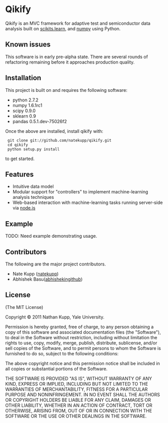 # Qikify
      
  Qikify is an MVC framework for adaptive test and semiconductor data analysis
  built on [scikits.learn](http://scikit-learn.sourceforge.net/), and
  [numpy](http://numpy.scipy.org/) using Python.

## Known issues

  This software is in early pre-alpha state. There are several rounds of refactoring remaining before it approaches production quality.


## Installation

  This project is built on and requires the following software:  
  
  * python 2.7.2
  * numpy 1.6.1rc1
  * scipy 0.9.0
  * sklearn 0.9
  * pandas 0.5.1.dev-75026f2

  Once the above are installed, install qikify with:

     git clone git://github.com/natekupp/qikify.git
	 cd qikify
	 python setup.py install

  to get started.

## Features

  * Intuitive data model
  * Modular support for "controllers" to implement machine-learning analysis techniques
  * Web-based interaction with machine-learning tasks running server-side via [node.js](http://nodejs.org)

## Example
TODO: Need example demonstrating usage.


## Contributors

The following are the major project contributors.

  * Nate Kupp ([natekupp](https://github.com/natekupp))
  * Abhishek Basu([abhishekingithub](https://github.com/abhishekingithub))

## License 

(The MIT License)

Copyright &copy; 2011 Nathan Kupp, Yale University.

Permission is hereby granted, free of charge, to any person obtaining a copy
of this software and associated documentation files (the "Software"), to deal
in the Software without restriction, including without limitation the rights
to use, copy, modify, merge, publish, distribute, sublicense, and/or sell
copies of the Software, and to permit persons to whom the Software is
furnished to do so, subject to the following conditions:

The above copyright notice and this permission notice shall be included in
all copies or substantial portions of the Software.

THE SOFTWARE IS PROVIDED "AS IS", WITHOUT WARRANTY OF ANY KIND, EXPRESS OR
IMPLIED, INCLUDING BUT NOT LIMITED TO THE WARRANTIES OF MERCHANTABILITY,
FITNESS FOR A PARTICULAR PURPOSE AND NONINFRINGEMENT. IN NO EVENT SHALL THE
AUTHORS OR COPYRIGHT HOLDERS BE LIABLE FOR ANY CLAIM, DAMAGES OR OTHER
LIABILITY, WHETHER IN AN ACTION OF CONTRACT, TORT OR OTHERWISE, ARISING FROM,
OUT OF OR IN CONNECTION WITH THE SOFTWARE OR THE USE OR OTHER DEALINGS IN
THE SOFTWARE.


